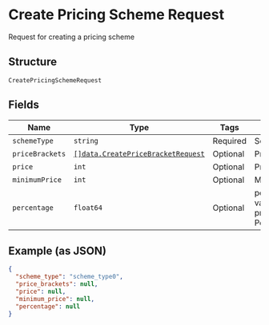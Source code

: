 
# Create Pricing Scheme Request

Request for creating a pricing scheme

## Structure

`CreatePricingSchemeRequest`

## Fields

| Name | Type | Tags | Description |
|  --- | --- | --- | --- |
| `schemeType` | `string` | Required | Scheme type |
| `priceBrackets` | [`[]data.CreatePriceBracketRequest`](../../doc/models/create-price-bracket-request.md) | Optional | Price brackets |
| `price` | `int` | Optional | Price |
| `minimumPrice` | `int` | Optional | Minimum price |
| `percentage` | `float64` | Optional | percentual value used in pricing_scheme Percent |

## Example (as JSON)

```json
{
  "scheme_type": "scheme_type0",
  "price_brackets": null,
  "price": null,
  "minimum_price": null,
  "percentage": null
}
```

